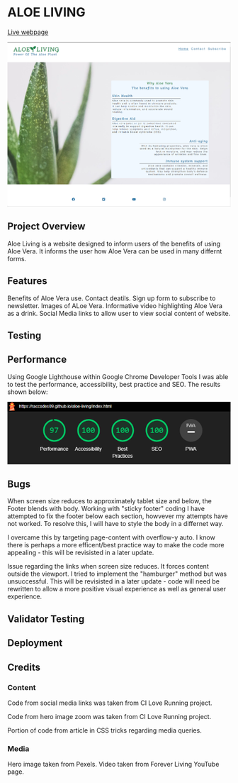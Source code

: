 # ALOE LIVING

[Live webpage](https://raccodes09.github.io/aloe-living/index.html)

![Mockup image](docs/Website.png)

## Project Overview

Aloe Living is a website designed to inform users of the benefits of using Aloe Vera. It informs the user how Aloe Vera can be used in many differnt forms.

## Features

Benefits of Aloe Vera use.
Contact deatils.
Sign up form to subscribe to newsletter.
Images of ALoe Vera.
Informative video highlighting Aloe Vera as a drink.
Social Media links to allow user to view social content of website.

## Testing

## Performance

Using Google Lighthouse within Google Chrome Developer Tools I was able to test the performance, accessibility, best practice and SEO. The results shown below:

![Mockup image](docs/Performance.png)

## Bugs

When screen size reduces to approximately tablet size and below, the Footer blends with body. Working with "sticky footer" coding I have attempted to fix the footer below each section, howvever my attempts have not worked. To resolve this, I will have to style the body in a differnet way.

I overcame this by targeting page-content with overflow-y auto. I know there is perhaps a more efficent/best practice way to make the code more appealing - this will be revisisted in a later update.

Issue regarding the links when screen size reduces. It forces content outside the viewport. I tried to implement the "hamburger" method but was unsuccessful. This will be revisisted in a later update - code will need be rewritten to allow a more positive visual experience as well as general user experience.

## Validator Testing

## Deployment



## Credits

### Content

Code from social media links was taken from CI Love Running project.

Code from hero image zoom was taken from CI Love Running project.

Portion of code from article in CSS tricks regarding media queries.

### Media

Hero image taken from Pexels.
Video taken from Forever Living YouTube page.
